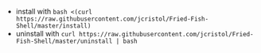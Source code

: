 - install with `bash <(curl https://raw.githubusercontent.com/jcristol/Fried-Fish-Shell/master/install)`
- uninstall with `curl https://raw.githubusercontent.com/jcristol/Fried-Fish-Shell/master/uninstall | bash`

